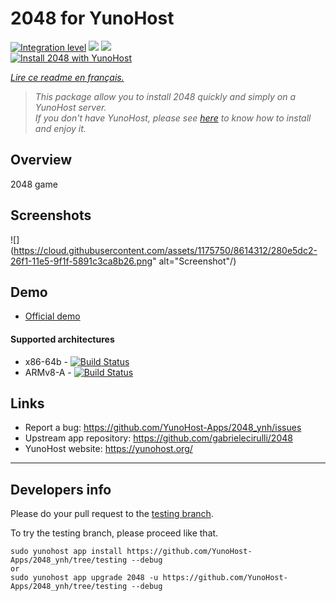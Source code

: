 # 2048 for YunoHost

[![Integration level](https://dash.yunohost.org/integration/2048.svg)](https://dash.yunohost.org/appci/app/2048) ![](https://ci-apps.yunohost.org/ci/badges/2048.status.svg) ![](https://ci-apps.yunohost.org/ci/badges/2048.maintain.svg)  
[![Install 2048 with YunoHost](https://install-app.yunohost.org/install-with-yunohost.png)](https://install-app.yunohost.org/?app=2048)

*[Lire ce readme en français.](./README_fr.md)*

> *This package allow you to install 2048 quickly and simply on a YunoHost server.  
If you don't have YunoHost, please see [here](https://yunohost.org/#/install) to know how to install and enjoy it.*

## Overview

2048 game

## Screenshots

![](https://cloud.githubusercontent.com/assets/1175750/8614312/280e5dc2-26f1-11e5-9f1f-5891c3ca8b26.png" alt="Screenshot"/)

## Demo

* [Official demo](https://play2048.co/)

#### Supported architectures

* x86-64b - [![Build Status](https://ci-apps.yunohost.org/ci/logs/2048%20%28Apps%29.svg)](https://ci-apps.yunohost.org/ci/apps2048/)
* ARMv8-A - [![Build Status](https://ci-apps-arm.yunohost.org/ci/logs/2048%20%28Apps%29.svg)](https://ci-apps-arm.yunohost.org/ci/apps/2048/)

## Links

 * Report a bug: https://github.com/YunoHost-Apps/2048_ynh/issues
 * Upstream app repository: https://github.com/gabrielecirulli/2048
 * YunoHost website: https://yunohost.org/

---

Developers info
----------------

Please do your pull request to the [testing branch](https://github.com/YunoHost-Apps/2048_ynh/tree/testing).

To try the testing branch, please proceed like that.
```
sudo yunohost app install https://github.com/YunoHost-Apps/2048_ynh/tree/testing --debug
or
sudo yunohost app upgrade 2048 -u https://github.com/YunoHost-Apps/2048_ynh/tree/testing --debug
```
